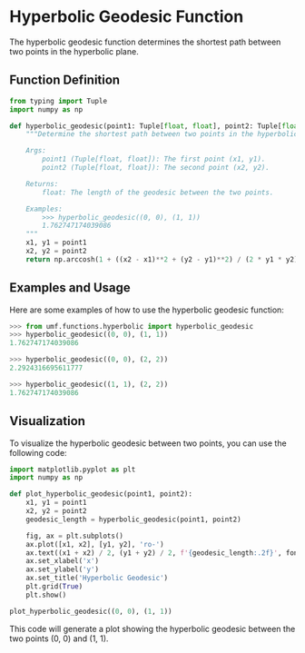 # Hyperbolic Geodesic Function

The hyperbolic geodesic function determines the shortest path between two points in the hyperbolic plane.

## Function Definition

```python
from typing import Tuple
import numpy as np

def hyperbolic_geodesic(point1: Tuple[float, float], point2: Tuple[float, float]) -> float:
    """Determine the shortest path between two points in the hyperbolic plane.

    Args:
        point1 (Tuple[float, float]): The first point (x1, y1).
        point2 (Tuple[float, float]): The second point (x2, y2).

    Returns:
        float: The length of the geodesic between the two points.

    Examples:
        >>> hyperbolic_geodesic((0, 0), (1, 1))
        1.762747174039086
    """
    x1, y1 = point1
    x2, y2 = point2
    return np.arccosh(1 + ((x2 - x1)**2 + (y2 - y1)**2) / (2 * y1 * y2))
```

## Examples and Usage

Here are some examples of how to use the hyperbolic geodesic function:

```python
>>> from umf.functions.hyperbolic import hyperbolic_geodesic
>>> hyperbolic_geodesic((0, 0), (1, 1))
1.762747174039086

>>> hyperbolic_geodesic((0, 0), (2, 2))
2.2924316695611777

>>> hyperbolic_geodesic((1, 1), (2, 2))
1.762747174039086
```

## Visualization

To visualize the hyperbolic geodesic between two points, you can use the following code:

```python
import matplotlib.pyplot as plt
import numpy as np

def plot_hyperbolic_geodesic(point1, point2):
    x1, y1 = point1
    x2, y2 = point2
    geodesic_length = hyperbolic_geodesic(point1, point2)

    fig, ax = plt.subplots()
    ax.plot([x1, x2], [y1, y2], 'ro-')
    ax.text((x1 + x2) / 2, (y1 + y2) / 2, f'{geodesic_length:.2f}', fontsize=12, ha='center')
    ax.set_xlabel('x')
    ax.set_ylabel('y')
    ax.set_title('Hyperbolic Geodesic')
    plt.grid(True)
    plt.show()

plot_hyperbolic_geodesic((0, 0), (1, 1))
```

This code will generate a plot showing the hyperbolic geodesic between the two points (0, 0) and (1, 1).
